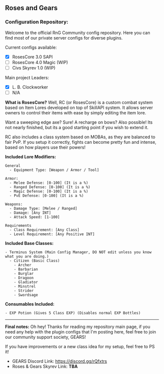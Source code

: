 
## Roses and Gears
### Configuration Repository:

Welcome to the official RnG Community config repository. Here you can find most of our private server configs for diverse plugins.

Current configs available:
- [x] RosesCore 3.0 SAPI
- [ ] RosesCore 4.0 Magic (WIP)
- [ ] Civs Skyrev 1.0 (WIP)

Main project Leaders:
- [x] L. B. Clockworker
- [ ] N/A

**What is RosesCore?** 
Well, RC (or RosesCore) is a custom combat system based on Item Lores developed on top of SkillAPI system. It allows server owners to control their items with ease by simply editing the item lore.

Want a sweeping edge axe? Sure! A recharge on bows? Also possible! Its not nearly finished, but its a good starting point if you wish to extend it. 

RC also includes a class system based on MOBAs, as they are balanced to fair PvP. If you setup it correctly, fights can become pretty fun and intense, based on how players use their powers!

**Included Lore Modifiers:**

    General
      - Equipment Type: [Weapon / Armor / Tool]
      
    Armor:
      - Melee Defense: [0-100] (It is a %)
      - Ranged Defense: [0-100] (It is a %)
      - Magic Defense: [0-100] (It is a %)
      - PvE Defense: [0-100] (It is a %)
      
    Weapons:
      - Damage Type: [Melee / Ranged]
      - Damage: [Any INT]
      - Attack Speed: [1-100]
      
    Requirements
      - Class Requirement: [Any Class]
      - Level Requirement: [Any Positive INT]

**Included Base Classes:**

    - Terminus System (Main Config Manager, DO NOT edit unless you know what you are doing.)
      - Citizen (Basic Class)
        - Archer
        - Barbarian
        - Burglar
        - Dragoon
        - Gladiator
        - Minstrel
        - Strider
        - Swordsage

**Consumables Included:**
  
    - EXP Potion (Gives 5 Class EXP) (Disables normal EXP Bottles)
---

**Final notes:** Oh hey! Thanks for reading my repository main page, if you need any help with the plugin configs that I'm posting here, feel free to join our community support society, GEARS!

If you have improvements or a new class idea for my setup, feel free to PS it!

- GEARS Discord Link: https://discord.gg/rQfxtrs
- Roses & Gears Skyrev Link: **TBA**
